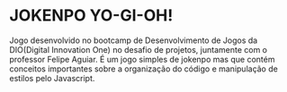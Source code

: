 # JOKENPO YO-GI-OH!
Jogo desenvolvido no bootcamp de Desenvolvimento de Jogos da DIO(Digital Innovation One) no desafio de projetos, juntamente com o professor Felipe Aguiar. É um jogo simples de jokenpo mas que contém conceitos importantes sobre a organização do código e manipulação de estilos pelo Javascript.